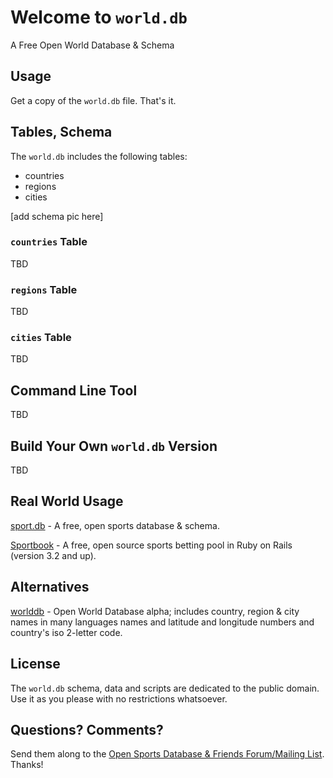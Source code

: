 Welcome to `world.db`
=====================

A Free Open World Database & Schema


## Usage

Get a copy of the `world.db` file. That's it.

## Tables, Schema

The `world.db` includes the following tables:

* countries
* regions
* cities


[add schema pic here]

###  `countries` Table

TBD

###  `regions` Table

TBD

###  `cities` Table

TBD


## Command Line Tool

TBD

## Build Your Own `world.db` Version

TBD

## Real World Usage

[sport.db](https://github.com/geraldb/sport.db) - A free, open sports database & schema.

[Sportbook](http://geraldb.github.com/sportbook) - A free, open source sports betting pool
in Ruby on Rails (version 3.2 and up). 


## Alternatives

[worlddb](http://code.google.com/p/worlddb) -  Open World Database alpha; includes country, region & city names in many languages names and latitude and longitude numbers and country's iso 2-letter code.

## License

The `world.db` schema, data and scripts are dedicated to the public domain.
Use it as you please with no restrictions whatsoever.

## Questions? Comments?

Send them along to the [Open Sports Database & Friends Forum/Mailing List](http://groups.google.com/group/opensport). Thanks!